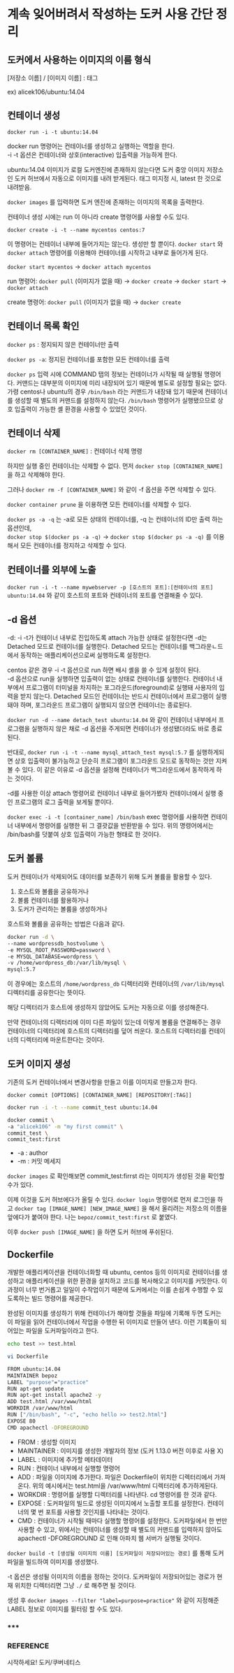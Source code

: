 # 계속 잊어버려서 작성하는 도커 사용 간단 정리

## 도커에서 사용하는 이미지의 이름 형식

[저장소 이름] / [이미지 이름] : 태그  

ex) alicek106/ubuntu:14.04  

## 컨테이너 생성

``docker run -i -t ubuntu:14.04``  

docker run 명령어는 컨테이너를 생성하고 실행하는 역할을 한다.  
-i -t 옵션은 컨테이너와 상호(interactive) 입출력을 가능하게 한다.  

ubuntu:14.04 이미지가 로컬 도커엔진에 존재하지 않는다면 도커 중앙 이미지 저장소인 도커 허브에서 자동으로 이미지를 내려 받게된다. 태그 미지정 시, latest 한 것으로 내려받음.  

``docker images`` 를 입력하면 도커 엔진에 존재하는 이미지의 목록을 출력한다.  

컨테이너 생성 시에는 run 이 아니라 create 명령어를 사용할 수도 있다.  

``docker create -i -t --name mycentos centos:7``  

이 명령어는 컨테이너 내부에 들어가지는 않는다. 생성만 할 뿐이다. ``docker start`` 와 ``docker attach`` 명령어를 이용해야 컨테이너를 시작하고 내부로 들어가게 된다.  

``docker start mycentos`` -> ``docker attach mycentos``  

run 명령어: ``docker pull`` (이미지가 없을 때) -> ``docker create`` -> ``docker start`` -> ``docker attach``  

create 명령어: ``docker pull`` (이미지가 없을 때) -> ``docker create``  

## 컨테이너 목록 확인

``docker ps`` : 정지되지 않은 컨테이너만 출력  

``docker ps -a``: 정지된 컨테이너를 포함한 모든 컨테이너를 출력  

``docker ps`` 입력 시에 COMMAND 탭의 정보는 컨테이너가 시작될 때 실행될 명령어다. 커맨드는 대부분의 이미지에 미리 내장되어 있기 때문에 별도로 설정할 필요는 없다. 가령 centos나 ubuntu의 경우 ``/bin/bash`` 라는 커맨드가 내장돼 있기 때문에 컨테이너를 생성할 때 별도의 커맨드를 설정하지 않는다. ``/bin/bash`` 명령어가 실행됐으므로 상호 입출력이 가능한 셸 환경을 사용할 수 있었던 것이다.  

## 컨테이너 삭제

``docker rm [CONTAINER_NAME]`` : 컨테이너 삭제 명령  

하지만 실행 중인 컨테이너는 삭제할 수 없다. 먼저 ``docker stop [CONTAINER_NAME]`` 을 하고 삭제해야 한다.  

그러나 ``docker rm -f [CONTAINER_NAME]`` 와 같이 -f 옵션을 주면 삭제할 수 있다.  

``docker container prune`` 을 이용하면 모든 컨테이너를 삭제할 수 있다.  

``docker ps -a -q`` 는 -a로 모든 상태의 컨테이너를, -q 는 컨테이너의 ID만 출력 하는 옵션인데,  
``docker stop $(docker ps -a -q)`` -> ``docker stop $(docker ps -a -q)`` 를 이용해서 모든 컨테이너를 정지하고 삭제할 수 있다.  

## 컨테이너를 외부에 노출

``docker run -i -t --name mywebserver -p [호스트의 포트]:[컨테이너의 포트] ubuntu:14.04`` 와 같이 호스트의 포트와 컨테이너의 포트를 연결해줄 수 있다.  

## -d 옵션

-d: -i -t가 컨테이너 내부로 진입하도록 attach 가능한 상태로 설정한다면 -d는 Detached 모드로 컨테이너를 실행한다. Detached 모드는 컨테이너를 백그라운ㄴ드에서 동작하는 애플리케이션으로써 실행하도록 설정한다.  

centos 같은 경우 -i -t 옵션으로 run 하면 배시 셸을 쓸 수 있게 설정이 된다.  
-d 옵션으로 run을 실행하면 입출력이 없는 상태로 컨테이너를 실행한다. 컨테이너 내부에서 프로그램이 터미널을 차지하는 포그라운드(foreground)로 실행돼 사용자의 입력을 받지 않는다. Detached 모드인 컨테이너는 반드시 컨테이너에서 프로그램이 실행돼야 하며, 포그라운드 프로그램이 실행되지 않으면 컨테이너는 종료된다.  

``docker run -d --name detach_test ubuntu:14.04`` 와 같이 컨테이너 내부에서 프로그램을 실행하지 않은 채로 -d 옵션을 주게되면 컨테이너가 생성됐더라도 바로 종료된다.  

반대로, ``docker run -i -t --name mysql_attach_test mysql:5.7`` 를 실행하게되면 상호 입출력이 불가능하고 단순히 프로그램이 포그라운드 모드로 동작하는 것만 지켜볼 수 있다. 이 같은 이유로 -d 옵션을 설정해 컨테이너가 백그라운드에서 동작하게 하는 것이다.  

-d를 사용한 이상 attach 명령어로 컨테이너 내부로 들어가봤자 컨테이너에서 실행 중인 프로그램의 로그 출력을 보게될 뿐이다.  

``docker exec -i -t [container_name] /bin/bash`` exec 명령어를 사용하면 컨테이너 내부에서 명령어를 실행한 뒤 그 결괏값을 반환받을 수 있다. 위의 명령어에서는 /bin/bash를 덧붙여 상호 입출력이 가능한 형태로 한 것이다.  

## 도커 볼륨

도커 컨테이너가 삭제되어도 데이터를 보존하기 위해 도커 볼륨을 활용할 수 있다.  

1. 호스트와 볼륨을 공유하거나
2. 볼륨 컨테이너를 활용하거나
3. 도커가 관리하는 볼륨을 생성하거나

호스트와 볼륨을 공유하는 방법은 다음과 같다.  

```sh
docker run -d \
--name wordpressdb_hostvolume \
-e MYSQL_ROOT_PASSWORD=password \
-e MYSQL_DATABASE=wordpress \
-v /home/wordpress_db:/var/lib/mysql \
mysql:5.7
```

이 경우에는 호스트의 ``/home/wordpress_db`` 디렉터리와 컨테이너의 ``/var/lib/mysql`` 디렉터리를 공유한다는 뜻이다.  

해당 디렉터리가 호스트에 생성하지 않았어도 도커는 자동으로 이를 생성해준다.  

만약 컨테이너의 디렉터리에 이미 다른 파일이 있는데 이렇게 볼륨을 연결해주는 경우 컨테이너의 디렉터리에 호스트의 디렉터리를 덮어 씌운다. 호스트의 디렉터리를 컨테이너의 디렉터리에 마운트한다는 것이다.  

## 도커 이미지 생성

기존의 도커 컨테이너에서 변경사항을 만들고 이를 이미지로 만들고자 한다.  

``docker commit [OPTIONS] [CONTAINER_NAME] [REPOSITORY[:TAG]]``  

```sh
docker run -i -t --name commit_test ubuntu:14.04

docker commit \
-a "alicek106" -m "my first commit" \
commit_test \
commit_test:first
```

* -a : author
* -m : 커밋 메세지

``docker images`` 로 확인해보면 commit_test:firrst 라는 이미지가 생성된 것을 확인할 수가 있다.  

이제 이것을 도커 허브에다가 올릴 수 있다. ``docker login`` 명령어로 먼저 로그인을 하고 ``docker tag [IMAGE_NAME] [NEW_IMAGE_NAME]`` 을 해서 올리려는 저장소의 이름을 앞에다가 붙여야 한다. 나는 ``bepoz/commit_test:first`` 로 붙였다.  

이후 ``docker push [IMAGE_NAME]`` 을 하면 도커 허브에 푸쉬된다.  

## Dockerfile

개발한 애플리케이션을 컨테이너화할 때 ubuntu, centos 등의 이미지로 컨테이너를 생성하고 애플리케이션을 위한 환경을 설치하고 코드를 복사해오고 이미지를 커밋한다. 이 과정이 너무 번거롭고 일일이 수작업이기 때문에 도커에서는 이를 손쉽게 수행할 수 있도록하는 빌드 명령어를 제공한다.  

완성된 이미지를 생성하기 위해 컨테이너가 해야할 것들을 파일에 기록해 두면 도커는 이 파일을 읽어 컨테이너에서 작업을 수행한 뒤 이미지로 만들어 낸다. 이런 기록들이 되어있는 파일을 도커파일이라고 한다.  

```sh
echo test >> test.html

vi Dockerfile

FROM ubuntu:14.04
MAINTAINER bepoz
LABEL "purpose"="practice"
RUN apt-get update
RUN apt-get install apache2 -y
ADD test.html /var/www/html
WORKDIR /var/www/html
RUN ["/bin/bash", "-c", "echo hello >> test2.html"]
EXPOSE 80
CMD apachectl -DFOREGROUND
```

* FROM : 생성할 이미지
* MAINTAINER : 이미지를 생성한 개발자의 정보 (도커 1.13.0 버전 이후로 사용 X)
* LABEL : 이미지에 추가할 메타데이터
* RUN : 컨테이너 내부에서 실행할 명령어
* ADD : 파일을 이미지에 추가한다. 파일은 Dockerfile이 위치한 디렉터리에서 가져온다. 위의 예시에서는 test.html을 /var/www/html 디렉터리에 추가하게된다.
* WORKDIR : 명령어를 실행할 디렉터리를 나타낸다. cd 명령어를 한 것과 같다. 
* EXPOSE : 도커파일의 빌드로 생성된 이미지에서 노출할 포트를 설정한다. 컨테이너의 몇 번 포트를 사용할 것인지를 나타내는 것이다.
* CMD : 컨테이너가 시작될 때마다 실행할 명령어를 설정한다. 도커파일에서 한 번만 사용할 수 있고, 위에서는 컨테이너를 생성할 때 별도의 커맨드를 입력하지 않아도 apachectl -DFOREGROUND 로 인해 아파치 웹 서버가 실행될 것이다.

``docker build -t [생성될 이미지의 이름] [도커파일이 저장되어있는 경로]`` 를 통해 도커파일을 빌드하여 이미지를 생성했다.  

-t 옵션은 생성될 이미지의 이름을 정하는 것이다. 도커파일이 저장되어있는 경로가 현재 위치한 디렉터리면 그냥 ``./`` 로 해주면 될 것이다.  

생성 후 ``docker images --filter "label=purpose=practice"`` 와 같이 지정해준 LABEL 정보로 이미지를 필터링 할 수도 있다.  

### ***

### REFERENCE

시작하세요! 도커/쿠버네티스
